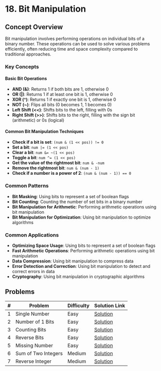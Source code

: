 # 18. Bit Manipulation

## Concept Overview

Bit manipulation involves performing operations on individual bits of a binary number. These operations can be used to solve various problems efficiently, often reducing time and space complexity compared to traditional approaches.

### Key Concepts

#### Basic Bit Operations
- **AND (&)**: Returns 1 if both bits are 1, otherwise 0
- **OR (|)**: Returns 1 if at least one bit is 1, otherwise 0
- **XOR (^)**: Returns 1 if exactly one bit is 1, otherwise 0
- **NOT (~)**: Flips all bits (0 becomes 1, 1 becomes 0)
- **Left Shift (<<)**: Shifts bits to the left, filling with 0s
- **Right Shift (>>)**: Shifts bits to the right, filling with the sign bit (arithmetic) or 0s (logical)

#### Common Bit Manipulation Techniques
- **Check if a bit is set**: `(num & (1 << pos)) != 0`
- **Set a bit**: `num |= (1 << pos)`
- **Clear a bit**: `num &= ~(1 << pos)`
- **Toggle a bit**: `num ^= (1 << pos)`
- **Get the value of the rightmost bit**: `num & -num`
- **Remove the rightmost bit**: `num & (num - 1)`
- **Check if a number is a power of 2**: `(num & (num - 1)) == 0`

### Common Patterns
- **Bit Masking**: Using bits to represent a set of boolean flags
- **Bit Counting**: Counting the number of set bits in a binary number
- **Bit Manipulation for Arithmetic**: Performing arithmetic operations using bit manipulation
- **Bit Manipulation for Optimization**: Using bit manipulation to optimize algorithms

### Common Applications
- **Optimizing Space Usage**: Using bits to represent a set of boolean flags
- **Fast Arithmetic Operations**: Performing arithmetic operations using bit manipulation
- **Data Compression**: Using bit manipulation to compress data
- **Error Detection and Correction**: Using bit manipulation to detect and correct errors in data
- **Cryptography**: Using bit manipulation in cryptographic algorithms

## Problems

| # | Problem | Difficulty | Solution Link |
|---|---------|------------|---------------|
| 1 | Single Number | Easy | [Solution](./01_Single_Number.md) |
| 2 | Number of 1 Bits | Easy | [Solution](./02_Number_of_1_Bits.md) |
| 3 | Counting Bits | Easy | [Solution](./03_Counting_Bits.md) |
| 4 | Reverse Bits | Easy | [Solution](./04_Reverse_Bits.md) |
| 5 | Missing Number | Easy | [Solution](./05_Missing_Number.md) |
| 6 | Sum of Two Integers | Medium | [Solution](./06_Sum_of_Two_Integers.md) |
| 7 | Reverse Integer | Medium | [Solution](./07_Reverse_Integer.md) |
